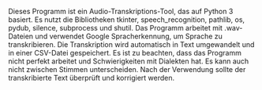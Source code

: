 Dieses Programm ist ein Audio-Transkriptions-Tool, das auf Python 3 basiert. Es nutzt die Bibliotheken tkinter, speech_recognition, pathlib, os, pydub, silence, subprocess und shutil.
Das Programm arbeitet mit .wav-Dateien und verwendet Google Spracherkennung, um Sprache zu transkribieren. Die Transkription wird automatisch in Text umgewandelt und in einer CSV-Datei gespeichert.
Es ist zu beachten, dass das Programm nicht perfekt arbeitet und Schwierigkeiten mit Dialekten hat. Es kann auch nicht zwischen Stimmen unterscheiden. Nach der Verwendung sollte der transkribierte Text überprüft und korrigiert werden.
